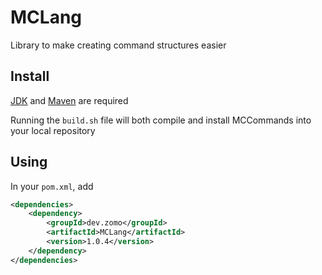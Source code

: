 # MCLang

Library to make creating command structures easier

## Install

[JDK](https://openjdk.java.net/install/) and [Maven](https://maven.apache.org/install.html) are required

Running the `build.sh` file will both compile and install MCCommands into your local repository

## Using

In your `pom.xml`, add

```xml
<dependencies>
    <dependency>
        <groupId>dev.zomo</groupId>
        <artifactId>MCLang</artifactId>
        <version>1.0.4</version>
    </dependency>
</dependencies>
```